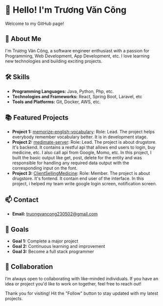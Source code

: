 # 👋 Hello! I'm Trương Văn Công

Welcome to my GitHub page!

## 🌟 About Me

I'm Trương Văn Công, a software engineer enthusiast with a passion for Programming, Web Development, App Development, etc. I love learning new technologies and building exciting projects.

## 🛠️ Skills

- **Programming Languages:** Java, Python, Php, etc.
- **Technologies and Frameworks:** React, Spring Boot, Laravel, etc
- **Tools and Platforms:** Git, Docker, AWS, etc.

## 📚 Featured Projects

- **Project 1:** [memorize-english-vocabulary](https://github.com/vancong2305/memorize-english-vocabulary): Role: Lead. The project helps everybody remember vocabulary better. It is in development stage.
- **Project 2:** [medimate-server](https://github.com/vancong2305/medimate-server): 
Role: Lead. The project is about drugstore. It's backend. It contains a restful api that allows end users to login, buy medicine, etc. I also call api from Google, Momo, etc. In this project, I built the basic output like get, post, delete for the entity and was responsible for handling any required data output with the corresponding input on the font.
- **Project 3:** [ClientSellingMedicine](https://github.com/phamdangkhoagh/ClientSellingMedicine): Role: Member. The project is about drugstore. It's fontend. It contain end user of the interface. In this project, i helped my team write google login screen, notification screen.
## 📫 Contact

- **Email:** truongvancong230502@gmail.com
<!-- 
- **LinkedIn:** [link to your LinkedIn profile]
- **Twitter:** [link to your Twitter profile]
## 📝 Blog

I also write blogs on topics like [topics you write about: Programming, Technology, Personal Development, etc.]. You can read my articles at [link to your blog].
-->
## 🎯 Goals

- **Goal 1:** Complete a major project
- **Goal 2:** Continuous learning and improvement
- **Goal 3:** Become a full stack programmer

## 🤝 Collaboration

I’m always open to collaborating with like-minded individuals. If you have an idea or project you'd like to work on together, feel free to reach out!

Thank you for visiting! Hit the "Follow" button to stay updated with my latest projects.
